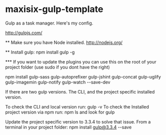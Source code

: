 maxisix-gulp-template
=====================

Gulp as a task manager. Here's my config.

http://gulpjs.com/


** Make sure you have Node installed. http://nodejs.org/

** Install gulp: npm install gulp -g

*** If you want to update the plugins you can use this on the root of your project folder (use sudo if you dont have the right)

npm install gulp-sass gulp-autoprefixer gulp-jshint gulp-concat gulp-uglify gulp-imagemin gulp-notify gulp-watch --save-dev

If there are two gulp versions. The CLI, and the project specific installed version.

To check the CLI and local version run: gulp -v To check the Installed project version via npm run: npm ls and look for gulp

Update the project specific version to 3.3.4 to solve that issue. From a terminal in your project folder: npm install gulp@3.3.4 --save
